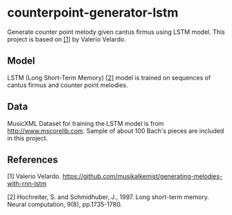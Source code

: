 # counterpoint-generator-lstm
Generate counter point melody given cantus firmus using LSTM model. 
This project is based on [[1]](#1) by Valerio Velardo.

## Model
LSTM (Long Short-Term Memory) [[2]](#2) model is trained on sequences of cantus firmus and counter point melodies.

## Data
MusicXML Dataset for training the LSTM model is from http://www.mscorelib.com.
Sample of about 100 Bach's pieces are included in this project.

## References
<a id="1">[1]</a>
Valerio Velardo.
https://github.com/musikalkemist/generating-melodies-with-rnn-lstm

<a id="2">[2]</a> 
Hochreiter, S. and Schmidhuber, J., 1997. 
Long short-term memory.
Neural computation, 9(8), pp.1735-1780.
